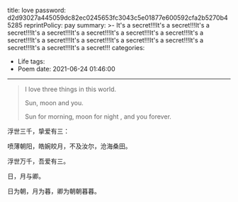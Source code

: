 title: love
password: d2d93027a445059dc82ec0245653fc3043c5e01877e600592cfa2b5270b45285
reprintPolicy: pay
summary: >-
  It's a secret!!!It's a secret!!!It's a secret!!!It's a secret!!!It's a
  secret!!!It's a secret!!!It's a secret!!!It's a secret!!!It's a secret!!!It's
  a secret!!!It's a secret!!!It's a secret!!!It's a secret!!!It's a
  secret!!!It's a secret!!!
categories:
  - Life
tags:
  - Poem
date: 2021-06-24 01:46:00
---

> I love three things in this world.
>
> Sun, moon and you.
>
> Sun for morning, moon for night , and you forever.

浮世三千，挚爱有三：

喷薄朝阳，皓婉皎月，不及汝尔，沧海桑田。

浮世万千，吾爱有三。

日，月与卿。

日为朝，月为暮，卿为朝朝暮暮。



